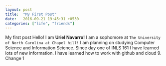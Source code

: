 ```yaml
---
layout: post
title:  "My First Post"
date:   2016-09-21 19:45:31 +0530
categories: ["life", "friends"]
---
```

My first post
Hello! I am **Uriel Navarro!** I am a sophomore at `The University of North Carolina at Chapel hill!` I am planning on studying Computer Science and Information Science. Since day one of INLS 161 I have learned lots of new information. I have learned how to work with github and cloud 9.
 Change 1